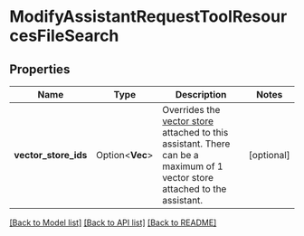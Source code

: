 # ModifyAssistantRequestToolResourcesFileSearch

## Properties

Name | Type | Description | Notes
------------ | ------------- | ------------- | -------------
**vector_store_ids** | Option<**Vec<String>**> | Overrides the [vector store](/docs/api-reference/vector-stores/object) attached to this assistant. There can be a maximum of 1 vector store attached to the assistant.  | [optional]

[[Back to Model list]](../README.md#documentation-for-models) [[Back to API list]](../README.md#documentation-for-api-endpoints) [[Back to README]](../README.md)


